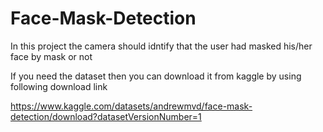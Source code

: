 # Face-Mask-Detection

In this project the camera should idntify that  the user had masked his/her face by mask or not

If you need the dataset then you can download it from kaggle by using following download link

https://www.kaggle.com/datasets/andrewmvd/face-mask-detection/download?datasetVersionNumber=1
